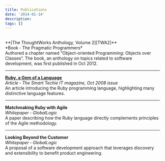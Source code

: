 ```yaml
---
title: Publications
date: '2014-01-14'
description:
tags: []
---
```


<br>
**[The ThoughtWorks Anthology, Volume 2][TWA2]**<br>
*Book &dash; The Pragmatic Programmers*<br>
Authored a chapter named “Object-oriented Programming: Objects over Classes”. The book, an anthology on topics related to software development, was first published in Oct 2012.

[TWA2]:http://pragprog.com/book/twa2/the-thoughtworks-anthology-volume-2

------

**[Ruby, a Gem of a Language][RubyArticle]**<br>
*Article &dash; The Smart Techie IT magazine, Oct 2008 issue*<br>
An article introducing the Ruby programming language, highlighting many distinctive language features.

[RubyArticle]:{{urls.media}}/docs/RubyAGemOfALanguageByAmanKing.pdf
------

**Matchmaking Ruby with Agile**<br>
*Whitepaper &dash; GlobalLogic*<br>
A paper describing how the Ruby language directly complements principles of the Agile methodology.

------

**Looking Beyond the Customer**<br>
*Whitepaper &dash; GlobalLogic*<br>
A proposal of a software development approach that leverages discovery and extensibility to benefit product engineering.
